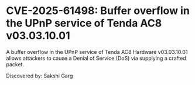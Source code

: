 # CVE-2025-61498: Buffer overflow in the UPnP service of Tenda AC8 v03.03.10.01


A buffer overflow in the UPnP service of Tenda AC8 Hardware v03.03.10.01 allows attackers to cause a Denial of Service (DoS) via supplying a crafted packet. 

Discovered by: Sakshi Garg
